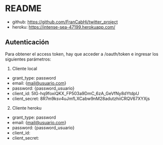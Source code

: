 # README

- github: https://github.com/FranCabHi/twitter_project
- heroku: https://intense-sea-47199.herokuapp.com/

## Autenticación

Para obtener el access token, hay que acceder a /oauth/token e ingresar los siguientes parámetros:

1. Cliente local

- grant_type: password
- email: {mail@usuario.com}
- password: {password_usuario}
- client_id: 5IG-hq9foxiQKX_FP503a9DmC_6zA_GeVfNy8dYtdpU
- client_secret: 8R7m9ksv4uJmfLXCabw9nM28adutzhiiCRQV67XYXjs

2. Cliente heroku

- grant_type: password
- email: {mail@usuario.com}
- password: {password_usuario}
- client_id:
- client_secret:
